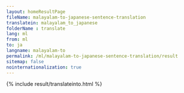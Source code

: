 ```yaml
---
layout: homeResultPage
fileName: malayalam-to-japanese-sentence-translation
translatein: malayalam_to_japanese
folderName : translate
lang: ml
from: ml
to: ja
langname: malayalam-to
permalink: /ml/malayalam-to-japanese-sentence-translation/result
sitemap: false
nointernationalization: true
---
```

{% include result/translateinto.html %}

<script src="/js/result/translation.js" data-foldername="{{page.folderName}}" data-lang="{{page.lang}}"></script>
